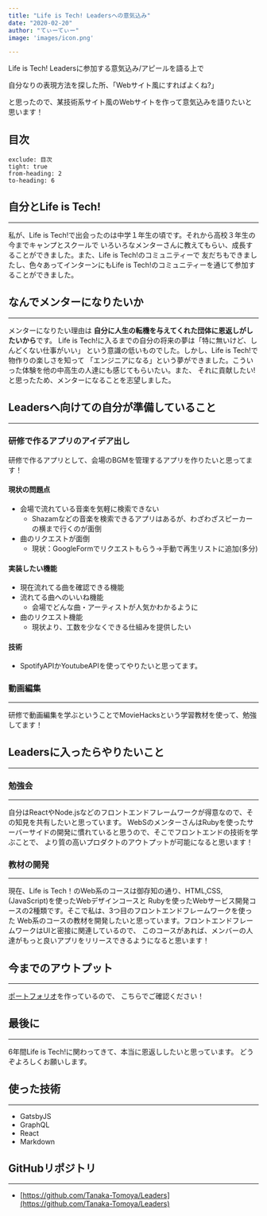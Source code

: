 ```yaml
---
title: "Life is Tech! Leadersへの意気込み"
date: "2020-02-20"
author: "てぃーてぃー"
image: 'images/icon.png'

---
```

Life is Tech! Leadersに参加する意気込み/アピールを語る上で

自分なりの表現方法を探した所、「Webサイト風にすればよくね?」

と思ったので、某技術系サイト風のWebサイトを作って意気込みを語りたいと思います！

## 目次 

```toc
exclude: 目次
tight: true
from-heading: 2
to-heading: 6
```
## 自分とLife is Tech!
-------------------------
私が、Life is Tech!で出会ったのは中学１年生の頃です。それから高校３年生の今までキャンプとスクールで
いろいろなメンターさんに教えてもらい、成長することができました。また、Life is Tech!のコミュニティーで
友だちもできましたし、色々あってインターンにもLife is Tech!のコミュニティーを通じて参加することができました。


## なんでメンターになりたいか
-------------------------
メンターになりたい理由は
**自分に人生の転機を与えてくれた団体に恩返しがしたいから**です。
Life is Tech!に入るまでの自分の将来の夢は「特に無いけど、しんどくない仕事がいい」
という意識の低いものでした。しかし、Life is Tech!で物作りの楽しさを知って
「エンジニアになる」という夢ができました。こういった体験を他の中高生の人達にも感じてもらいたい。また、
それに貢献したい!と思ったため、メンターになることを志望しました。

## Leadersへ向けての自分が準備していること
-------------------------
### 研修で作るアプリのアイデア出し
  研修で作るアプリとして、会場のBGMを管理するアプリを作りたいと思ってます！
  #### 現状の問題点
  - 会場で流れている音楽を気軽に検索できない
    - Shazamなどの音楽を検索できるアプリはあるが、わざわざスピーカーの横まで行くのが面倒
  - 曲のリクエストが面倒
    - 現状：GoogleFormでリクエストもらう→手動で再生リストに追加(多分)

  #### 実装したい機能
  - 現在流れてる曲を確認できる機能
  - 流れてる曲へのいいね機能
    - 会場でどんな曲・アーティストが人気かわかるように
  - 曲のリクエスト機能
    - 現状より、工数を少なくできる仕組みを提供したい

  #### 技術
  - SpotifyAPIかYoutubeAPIを使ってやりたいと思ってます。

  ### 動画編集
-------------------------
  研修で動画編集を学ぶということでMovieHacksという学習教材を使って、勉強してます！
## Leadersに入ったらやりたいこと
-------------------------
  ### 勉強会
-------------------------
  自分はReactやNode.jsなどのフロントエンドフレームワークが得意なので、その知見を共有したいと思っています。
  WebSのメンターさんはRubyを使ったサーバーサイドの開発に慣れていると思うので、そこでフロントエンドの技術を学ぶことで、
  より質の高いプロダクトのアウトプットが可能になると思います！
  ### 教材の開発
-------------------------
  現在、Life is Tech！のWeb系のコースは御存知の通り、HTML,CSS,(JavaScript)を使ったWebデザインコースと
  Rubyを使ったWebサービス開発コースの2種類です。そこで私は、3つ目のフロントエンドフレームワークを使った
  Web系のコースの教材を開発したいと思っています。フロントエンドフレームワークはUIと密接に関連しているので、
  このコースがあれば、メンバーの人達がもっと良いアプリをリリースできるようになると思います！
## 今までのアウトプット
-------------------------

[ポートフォリオ](https://tt-portfolio.netlify.com/)を作っているので、
こちらでご確認ください！

## 最後に
-------------------------
6年間Life is Tech!に関わってきて、本当に恩返ししたいと思っています。
どうぞよろしくお願いします。
## 使った技術
-------------------------
- GatsbyJS
- GraphQL
- React
- Markdown

## GitHubリポジトリ
-------------------------
- [https://github.com/Tanaka-Tomoya/Leaders](https://github.com/Tanaka-Tomoya/Leaders)